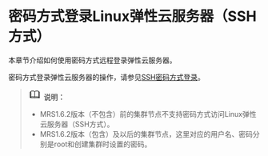 # 密码方式登录Linux弹性云服务器（SSH方式）<a name="ZH-CN_TOPIC_0041879315"></a>

本章节介绍如何使用密码方式远程登录弹性云服务器。

密码方式登录弹性云服务器的操作，请参见[SSH密码方式登录](https://support.huaweicloud.com/usermanual-ecs/zh-cn_topic_0017955633.html)。

>![](public_sys-resources/icon-note.gif) **说明：**   
>-   MRS1.6.2版本（不包含）前的集群节点不支持密码方式访问Linux弹性云服务器（SSH方式）。  
>-   MRS1.6.2版本（包含）及以后的集群节点，这里对应的用户名、密码分别是root和创建集群时设置的密码。  

